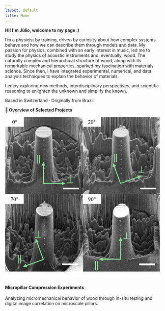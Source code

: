 ```yaml
---
layout: default
title: Home
---
```


<link rel="stylesheet" href="/assets/css/custom.css">



<div class="main-content">

<p><strong>Hi! I'm Júlio, welcome to my page :)</strong></p>

<p>
I’m a physicist by training, driven by curiosity about how complex systems behave and how we can describe them through models and data.  
My passion for physics, combined with an early interest in music, led me to study the physics of acoustic instruments and, eventually, wood.  
The naturally complex and hierarchical structure of wood, along with its remarkable mechanical properties, sparked my fascination with materials science.  
Since then, I have integrated experimental, numerical, and data analysis techniques to explain the behavior of materials.
</p>

<p>
I enjoy exploring new methods, interdisciplinary perspectives, and scientific reasoning to enlighten the unknown and simplify the known.
</p>

<p>
Based in Switzerland · Originally from Brazil
</p>


<p><strong>🧩 Overview of Selected Projects</strong></p>


<div class="project-briefing">
  <img src="/assets/images/Micropillar.jpg" alt="Project 1" class="project-image">
  <div class="project-text">
    <h4>Micropillar Compression Experiments</h4>
    <p>Analyzing micromechanical behavior of wood through in-situ testing and digital image correlation on microscale pillars.</p>
  </div>
</div>



</div>

